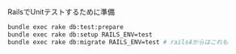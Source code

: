 RailsでUnitテストするために準備


```sh
bundle exec rake db:test:prepare
bundle exec rake db:setup RAILS_ENV=test
bundle exec rake db:migrate RAILS_ENV=test # rails4からはこれも
```
